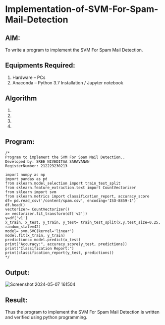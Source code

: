 # Implementation-of-SVM-For-Spam-Mail-Detection

## AIM:
To write a program to implement the SVM For Spam Mail Detection.

## Equipments Required:
1. Hardware – PCs
2. Anaconda – Python 3.7 Installation / Jupyter notebook

## Algorithm
1. 
2. 
3. 
4. 

## Program:
```
/*
Program to implement the SVM For Spam Mail Detection..
Developed by: SREE NIVEDITAA SARAVANAN
RegisterNumber: 212223230213

import numpy as np
import pandas as pd
from sklearn.model_selection import train_test_split
from sklearn.feature_extraction.text import CountVectorizer
from sklearn import svm
from sklearn.metrics import classification_report, accuracy_score
df= pd.read_csv('/content/spam.csv', encoding='ISO-8859-1')
df.head()
vectorizer= CountVectorizer()
x= vectorizer.fit_transform(df['v2'])
y=df['v1']
x_train, x_test, y_train, y_test= train_test_split(x,y,test_size=0.25, random_state=42)
model= svm.SVC(kernel='linear')
model.fit(x_train, y_train)
predictions= model.predict(x_test)
print("Accuracy:", accuracy_score(y_test, predictions))
print("Classification Report:")
print(classification_report(y_test, predictions))  
*/
```

## Output:
![Screenshot 2024-05-07 161504](https://github.com/sreeniveditaa/Implementation-of-SVM-For-Spam-Mail-Detection/assets/147473268/970770f7-5517-4d1b-851a-898c29ef5f29)


## Result:
Thus the program to implement the SVM For Spam Mail Detection is written and verified using python programming.
